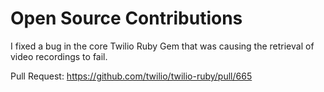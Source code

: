 # Open Source Contributions 



I fixed a bug in the core Twilio Ruby Gem that was causing the retrieval of video recordings to fail. 

Pull Request: https://github.com/twilio/twilio-ruby/pull/665
